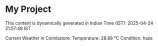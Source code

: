 # My Project

This content is dynamically generated in Indian Time (IST): 2025-04-24 21:57:49 IST


Current Weather in Coimbatore:
Temperature: 28.88 °C
Condition: haze
